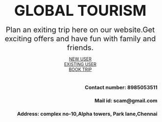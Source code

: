 <html>
<head><title>Tour and travel</title>
<style>
body{
background-image:url("world.jpg");
background-repeat:no repeat;
}
</style>
</head>
<body align="center">
<h1><big><big><big>GLOBAL TOURISM</big></big></big></h1>
<p><font size="5">Plan an exiting trip here on our website.Get exciting offers and have fun with family and friends.</font></p>
<a href="new.php" target="_self">NEW USER</a></br>
<a href="existing.php" target="_self">EXISTING USER</a></br>
<a href="booktrip.php" target="_self">BOOK TRIP</a>
</br></br>
<h3 align="right"> Contact number: 8985053511</h3>
<h3 align="right"> Mail id: scam@gmail.com</h3>
<h3 align="right"> Address: complex no-10,Alpha towers, Park lane,Chennai</h3>
</body>
</html>
